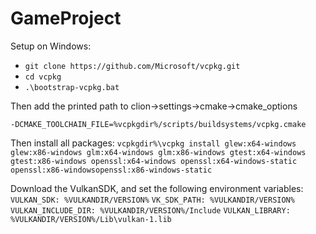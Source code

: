 # GameProject

Setup on Windows: 
- `git clone https://github.com/Microsoft/vcpkg.git`
- `cd vcpkg`
- `.\bootstrap-vcpkg.bat`

Then add the printed path to clion->settings->cmake->cmake_options 

`-DCMAKE_TOOLCHAIN_FILE=%vcpkgdir%/scripts/buildsystems/vcpkg.cmake`

Then install all packages:
`vcpkgdir%\vcpkg install glew:x64-windows glew:x86-windows glm:x64-windows glm:x86-windows gtest:x64-windows gtest:x86-windows openssl:x64-windows openssl:x64-windows-static openssl:x86-windowsopenssl:x86-windows-static`

Download the VulkanSDK, and set the following environment variables:
`VULKAN_SDK: %VULKANDIR/VERSION%`
`VK_SDK_PATH: %VULKANDIR/VERSION%`
`VULKAN_INCLUDE_DIR: %VULKANDIR/VERSION%/Include`
`VULKAN_LIBRARY: %VULKANDIR/VERSION%/Lib\vulkan-1.lib`
